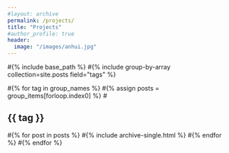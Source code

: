 ```yaml
---
#layout: archive
permalink: /projects/
title: "Projects"
#author_profile: true
header:
  image: "/images/anhui.jpg"
---
```


#{% include base_path %}
#{% include group-by-array collection=site.posts field="tags" %}

#{% for tag in group_names %}
  #{% assign posts = group_items[forloop.index0] %}
  #<h2 id="{{ tag | slugify }}" class="archive__subtitle">{{ tag }}</h2>
  #{% for post in posts %}
    #{% include archive-single.html %}
  #{% endfor %}
#{% endfor %}